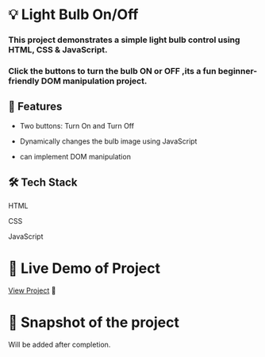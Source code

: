 
# 💡 Light Bulb On/Off

### This project demonstrates a simple light bulb control using HTML, CSS & JavaScript.

### Click the buttons to turn the bulb ON or OFF ,its a fun beginner-friendly DOM manipulation project.

## 📌 Features

- Two buttons: Turn On and Turn Off

- Dynamically changes the bulb image using JavaScript

- can implement DOM manipulation

## 🛠️ Tech Stack

HTML

CSS

JavaScript

# 🔗 Live Demo of Project
[View Project]() 🚀 

# 📸 Snapshot of the project
Will be added after completion.